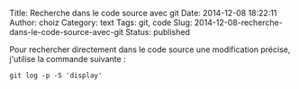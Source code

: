 Title: Recherche dans le code source avec git
Date: 2014-12-08 18:22:11
Author: choiz
Category: text
Tags: git, code
Slug: 2014-12-08-recherche-dans-le-code-source-avec-git
Status: published

Pour rechercher directement dans le code source une modification
précise, j'utilise la commande suivante :

    git log -p -S 'display'
